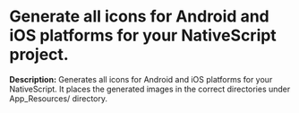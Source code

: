 # Generate all icons for Android and iOS platforms for your NativeScript project.

**Description:** Generates all icons for Android and iOS platforms for your NativeScript. It places the generated images in the correct directories under App_Resources/<platform> directory.

